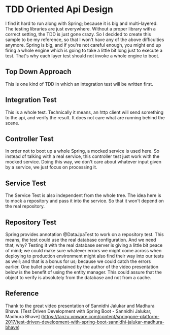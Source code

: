 # TDD Oriented Api Design
I find it hard to run along with Spring; because it is big and multi-layered. 
The testing libraries are just everywhere. 
Without a proper library with a correct setting, the TDD is just gone crazy. 
So I decided to create this sample to be my reference, so that I won't have any of the above difficulties anymore. 
Spring is big, and if you're not careful enough, you might end up firing a whole engine which is going to take a little bit long just to execute a test.
That's why each layer test should not invoke a whole engine to boot.

## Top Down Approach
This is one kind of TDD in which an integration test will be written first.  

## Integration Test
This is a whole test. Technically it means, an http client will send something to the api, and verify the result.
It does not care what are running behind the scene.

## Controller Test
In order not to boot up a whole Spring, a mocked service is used here.
So instead of talking with a real service, this controller test just work with the mocked service.
Doing this way, we don't care about whatever input given by a service, we just focus on processing it.

## Service Test
The Service Test is also independent from the whole tree. The idea here is to mock a repository and pass it into the service.
So that it won't depend on the real repository. 

## Repository Test
Spring provides annotation @DataJpaTest to work on a repository test. This means, the test could use the real database configuration.
And we need that, why? 
Testing it with the real database server is giving a little bit peace of mind; 
we could make sure whatever errors we might come across when deploying to production environment might also find their way into our tests as well; 
and that is a bonus for us; because we could catch the errors earlier. 
One bullet point explained by the author of the video presentation below is the benefit of using the entity manager.
This could assure that the object to verify is absolutely from the database and not from a cache.

## Reference
Thank to the great video presentation of Sannidhi Jalukar and Madhura Bhave.
[Test Driven Development with Spring Boot - Sannidhi Jalukar, Madhura Bhave] (https://tanzu.vmware.com/content/springone-platform-2017/test-driven-development-with-spring-boot-sannidhi-jalukar-madhura-bhave)
